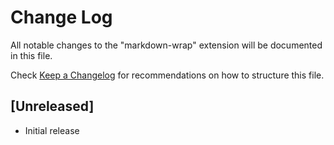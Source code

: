 # Change Log

All notable changes to the "markdown-wrap" extension will be documented in this file.

Check [Keep a Changelog](http://keepachangelog.com/) for recommendations on how to structure this file.

## [Unreleased]

- Initial release